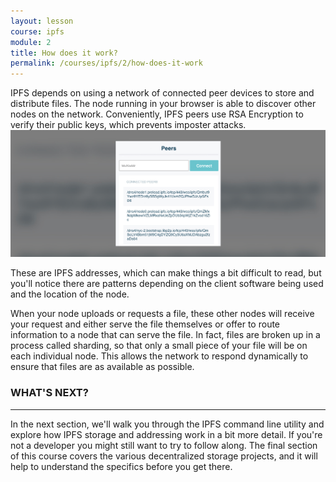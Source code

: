 ```yaml
---
layout: lesson
course: ipfs
module: 2
title: How does it work?
permalink: /courses/ipfs/2/how-does-it-work
---
```

<span class="openingParagraph">
IPFS depends on using a network of connected peer devices to store and distribute files. The node running in your browser is able to discover other nodes on the network. Conveniently, IPFS peers use RSA Encryption to verify their public keys, which prevents imposter attacks.</span>

<img src="/assets/img/courses/ipfs/Peers_How.jpg" />

These are IPFS addresses, which can make things a bit difficult to read, but you'll notice there are patterns depending on the client software being used and the location of the node.

When your node uploads or requests a file, these other nodes will receive your request and either serve the file themselves or offer to route information to a node that can serve the file. In fact, files are broken up in a process called sharding, so that only a small piece of your file will be on each individual node. This allows the network to respond dynamically to ensure that files are as available as possible.

<h3>WHAT'S NEXT?</h3>
<hr />

In the next section, we'll walk you through the IPFS command line utility and explore how IPFS storage and addressing work in a bit more detail. If you're not a developer you might still want to try to follow along. The final section of this course covers the various decentralized storage projects, and it will help to understand the specifics before you get there.
